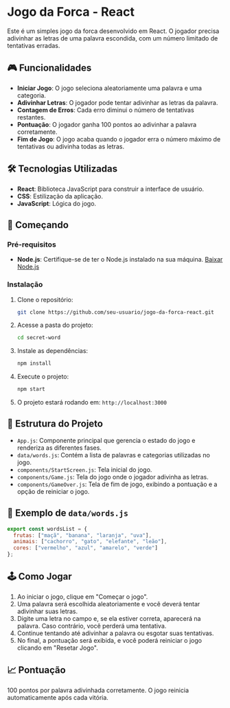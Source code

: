 # Jogo da Forca - React

Este é um simples jogo da forca desenvolvido em React. O jogador precisa adivinhar as letras de uma palavra escondida, com um número limitado de tentativas erradas.

## 🎮 Funcionalidades

- **Iniciar Jogo**: O jogo seleciona aleatoriamente uma palavra e uma categoria.
- **Adivinhar Letras**: O jogador pode tentar adivinhar as letras da palavra.
- **Contagem de Erros**: Cada erro diminui o número de tentativas restantes.
- **Pontuação**: O jogador ganha 100 pontos ao adivinhar a palavra corretamente.
- **Fim de Jogo**: O jogo acaba quando o jogador erra o número máximo de tentativas ou adivinha todas as letras.

## 🛠️ Tecnologias Utilizadas

- **React**: Biblioteca JavaScript para construir a interface de usuário.
- **CSS**: Estilização da aplicação.
- **JavaScript**: Lógica do jogo.

## 🚀 Começando

### Pré-requisitos

- **Node.js**: Certifique-se de ter o Node.js instalado na sua máquina. [Baixar Node.js](https://nodejs.org/)

### Instalação

1. Clone o repositório:

    ```bash
    git clone https://github.com/seu-usuario/jogo-da-forca-react.git
    ```

2. Acesse a pasta do projeto:

    ```bash
    cd secret-word
    ```

3. Instale as dependências:

    ```bash
    npm install
    ```

4. Execute o projeto:

    ```bash
    npm start
    ```

5. O projeto estará rodando em: `http://localhost:3000`

## 📝 Estrutura do Projeto

- `App.js`: Componente principal que gerencia o estado do jogo e renderiza as diferentes fases.
- `data/words.js`: Contém a lista de palavras e categorias utilizadas no jogo.
- `components/StartScreen.js`: Tela inicial do jogo.
- `components/Game.js`: Tela do jogo onde o jogador adivinha as letras.
- `components/GameOver.js`: Tela de fim de jogo, exibindo a pontuação e a opção de reiniciar o jogo.

## 📂 Exemplo de `data/words.js`

```js
export const wordsList = {
  frutas: ["maçã", "banana", "laranja", "uva"],
  animais: ["cachorro", "gato", "elefante", "leão"],
  cores: ["vermelho", "azul", "amarelo", "verde"]
};
```

## 🕹️ Como Jogar

1. Ao iniciar o jogo, clique em "Começar o jogo".
2. Uma palavra será escolhida aleatoriamente e você deverá tentar adivinhar suas letras.
3. Digite uma letra no campo e, se ela estiver correta, aparecerá na palavra. Caso contrário, você perderá uma tentativa.
4. Continue tentando até adivinhar a palavra ou esgotar suas tentativas.
5. No final, a pontuação será exibida, e você poderá reiniciar o jogo clicando em "Resetar Jogo".

## 📈 Pontuação
100 pontos por palavra adivinhada corretamente.
O jogo reinicia automaticamente após cada vitória.
